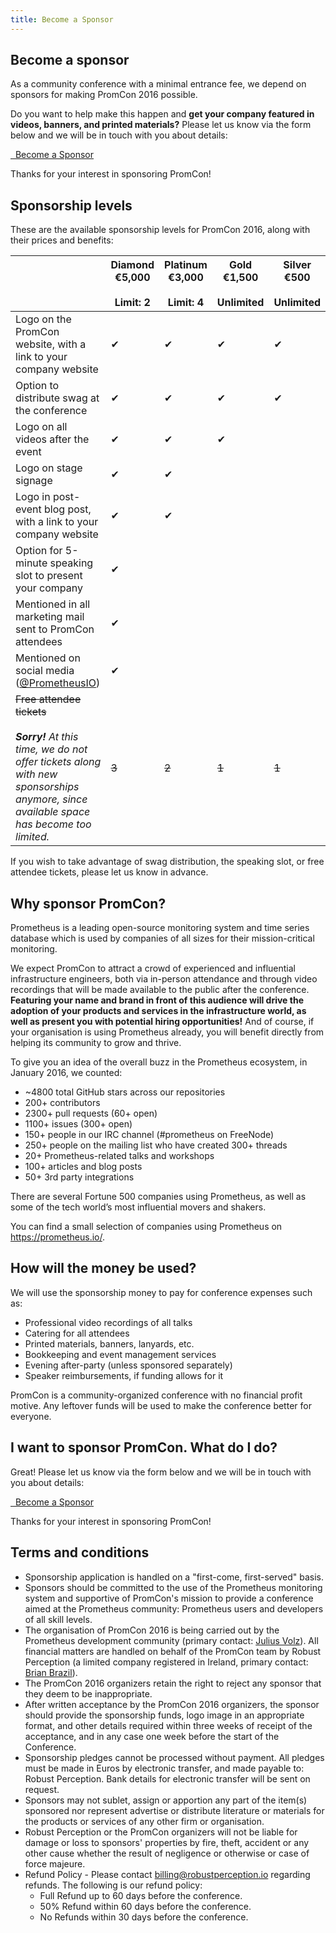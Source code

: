 ```yaml
---
title: Become a Sponsor
---
```


## Become a sponsor

As a community conference with a minimal entrance fee, we depend on sponsors
for making PromCon 2016 possible.

Do you want to help make this happen and **get your company featured in
videos, banners, and printed materials?** Please let us know via the form
below and we will be in touch with you about details:

<a class="btn btn-default btn-lg" href="https://docs.google.com/forms/d/19jN9-epFfI4fi8IZ3chWfpxZPjSqO2V7pr3vfTrnMa0/viewform" target="_blank" role="button"><i class="fa fa-rocket"></i>&nbsp;&nbsp;Become a Sponsor</a>

Thanks for your interest in sponsoring PromCon!

## Sponsorship levels

These are the available sponsorship levels for PromCon 2016, along with their
prices and benefits:

<table class="table sponsorships-table">
  <thead>
    <tr>
      <th></th>
      <th class="diamond">
        Diamond<br>
        €5,000<br><br>
        Limit: 2
      </th>
      <th class="platinum">
        Platinum<br>
        €3,000<br><br>
        Limit: 4
      </th>
      <th class="gold">
        Gold<br>
        €1,500<br><br>
        Unlimited
      </th>
      <th class="silver">
        Silver<br>
        €500<br><br>
        Unlimited
      </th>
    </tr>
  </thead>
  <tbody>
    <tr>
      <td>
        Logo on the PromCon website, with a link to your company website
      </td>
      <td class="benefit diamond">✔</td>
      <td class="benefit platinum">✔</td>
      <td class="benefit gold">✔</td>
      <td class="benefit silver">✔</td>
    </tr>
    <tr>
      <td>
        Option to distribute swag at the conference
      </td>
      <td class="benefit diamond">✔</td>
      <td class="benefit platinum">✔</td>
      <td class="benefit gold">✔</td>
      <td class="benefit silver">✔</td>
    </tr>
    <tr>
      <td>
        Logo on all videos after the event
      </td>
      <td class="benefit diamond">✔</td>
      <td class="benefit platinum">✔</td>
      <td class="benefit gold">✔</td>
      <td class="benefit silver"></td>
    </tr>
    <tr>
      <td>
        Logo on stage signage
      </td>
      <td class="benefit diamond">✔</td>
      <td class="benefit platinum">✔</td>
      <td class="benefit gold"></td>
      <td class="benefit silver"></td>
    </tr>
    <tr>
      <td>
        Logo in post-event blog post, with a link to your company website
      </td>
      <td class="benefit diamond">✔</td>
      <td class="benefit platinum">✔</td>
      <td class="benefit gold"></td>
      <td class="benefit silver"></td>
    </tr>
    <tr>
      <td>
        Option for 5-minute speaking slot to present your company
      </td>
      <td class="benefit diamond">✔</td>
      <td class="benefit platinum"></td>
      <td class="benefit gold"></td>
      <td class="benefit silver"></td>
    </tr>
    <tr>
      <td>
        Mentioned in all marketing mail sent to PromCon attendees
      </td>
      <td class="benefit diamond">✔</td>
      <td class="benefit platinum"></td>
      <td class="benefit gold"></td>
      <td class="benefit silver"></td>
    </tr>
    <tr>
      <td>
        Mentioned on social media (<a href="https://twitter.com/PrometheusIO">@PrometheusIO</a>)
      </td>
      <td class="benefit diamond">✔</td>
      <td class="benefit platinum"></td>
      <td class="benefit gold"></td>
      <td class="benefit silver"></td>
    </tr>
    <tr>
      <td>
        <strike>Free attendee tickets</strike><br><br>
        <i><b>Sorry!</b> At this time, we do not offer tickets along with new sponsorships anymore, since available space has become too limited.</i>
      </td>
      <td class="benefit diamond"><strike>3</strike></td>
      <td class="benefit platinum"><strike>2</strike></td>
      <td class="benefit gold"><strike>1</strike></td>
      <td class="benefit silver"><strike>1</strike></td>
    </tr>
  </tbody>
</table>

If you wish to take advantage of swag distribution, the speaking slot, or
free attendee tickets, please let us know in advance.

## Why sponsor PromCon?

Prometheus is a leading open-source monitoring system and time series database
which is used by companies of all sizes for their mission-critical monitoring.

We expect PromCon to attract a crowd of experienced and influential
infrastructure engineers, both via in-person attendance and through video
recordings that will be made available to the public after the conference.
**Featuring your name and brand in front of this audience will drive the
adoption of your products and services in the infrastructure world, as well as
present you with potential hiring opportunities!** And of course, if your
organisation is using Prometheus already, you will benefit directly from
helping its community to grow and thrive.

To give you an idea of the overall buzz in the Prometheus ecosystem, in January
2016, we counted:

* ~4800 total GitHub stars across our repositories
* 200+ contributors
* 2300+ pull requests (60+ open)
* 1100+ issues (300+ open)
* 150+ people in our IRC channel (#prometheus on FreeNode)
* 250+ people on the mailing list who have created 300+ threads
* 20+ Prometheus-related talks and workshops
* 100+ articles and blog posts
* 50+ 3rd party integrations

There are several Fortune 500 companies using Prometheus, as well as some of
the tech world’s most influential movers and shakers.

You can find a small selection of companies using Prometheus on
https://prometheus.io/.

## How will the money be used?

We will use the sponsorship money to pay for conference expenses such as:

* Professional video recordings of all talks
* Catering for all attendees
* Printed materials, banners, lanyards, etc.
* Bookkeeping and event management services
* Evening after-party (unless sponsored separately)
* Speaker reimbursements, if funding allows for it

PromCon is a community-organized conference with no financial profit motive.
Any leftover funds will be used to make the conference better for everyone.

## I want to sponsor PromCon. What do I do?

Great! Please let us know via the form below and we will be in touch with you
about details:

<a class="btn btn-default btn-lg" href="https://docs.google.com/forms/d/19jN9-epFfI4fi8IZ3chWfpxZPjSqO2V7pr3vfTrnMa0/viewform" target="_blank" role="button"><i class="fa fa-rocket"></i>&nbsp;&nbsp;Become a Sponsor</a>

Thanks for your interest in sponsoring PromCon!

## Terms and conditions

* Sponsorship application is handled on a "first-come, first-served" basis.
* Sponsors should be committed to the use of the Prometheus monitoring system
  and supportive of PromCon's mission to provide a conference aimed at the
  Prometheus community: Prometheus users and developers of all skill levels.
* The organisation of PromCon 2016 is being carried out by the Prometheus
  development community (primary contact: [Julius Volz](mailto:julius.volz@gmail.com)).
  All financial matters are handled on behalf of the PromCon team by Robust
  Perception (a limited company registered in Ireland, primary contact:
  [Brian Brazil](mailto:brian.brazil@robustperception.io)).
* The PromCon 2016 organizers retain the right to reject any sponsor that they
  deem to be inappropriate.
* After written acceptance by the PromCon 2016 organizers, the sponsor should
  provide the sponsorship funds, logo image in an appropriate format, and other
  details required within three weeks of receipt of the acceptance, and in any
  case one week before the start of the Conference.
* Sponsorship pledges cannot be processed without payment. All pledges must be
  made in Euros by electronic transfer, and made payable to: Robust Perception.
  Bank details for electronic transfer will be sent on request.
* Sponsors may not sublet, assign or apportion any part of the item(s)
  sponsored nor represent advertise or distribute literature or materials for
  the products or services of any other firm or organisation.
* Robust Perception or the PromCon organizers will not be liable for damage or
  loss to sponsors' properties by fire, theft, accident or any other cause
  whether the result of negligence or otherwise or case of force majeure.
* Refund Policy - Please contact
  [billing@robustperception.io](mailto:billing@robustperception.io) regarding
  refunds. The following is our refund policy:
  * Full Refund up to 60 days before the conference.
  * 50% Refund within 60 days before the conference.
  * No Refunds within 30 days before the conference.
